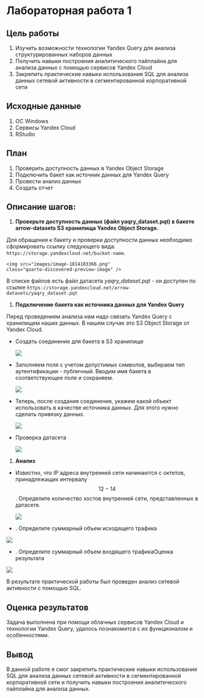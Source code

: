 

# Лабораторная работа 1

## Цель работы

1.  Изучить возможности технологии Yandex Query для анализа
    структурированных наборов данных
2.  Получить навыки построения аналитического пайплайна для анализа
    данных с помощью сервисов Yandex Cloud
3.  Закрепить практические навыки использования SQL для анализа данных
    сетевой активности в сегментированной корпоративной сети

## Исходные данные

1.  ОС Windows
2.  Cервисы Yandex Cloud
3.  RStudio

## План

1.  Проверить доступность данных в Yandex Object Storage
2.  Подключить бакет как источник данных для Yandex Query
3.  Провести анализ данных
4.  Создать отчет

## Описание шагов:

1.  **Проверьте доступность данных (файл yaqry_dataset.pqt) в бакете
    arrow-datasets S3 хранилища Yandex Object Storage.**

Для обращения к бакету и проверки доступности данных необходимо
сформировать ссылку следующего вида:
`https://storage.yandexcloud.net/bucket-name`.

```{=html}
<img src="images/image-1814183366.png"
class="quarto-discovered-preview-image" />
```
В списке файлов есть файл датасета *yaqry_dataset.pqt* - он доступен по
ссылке
`https://storage.yandexcloud.net/arrow-datasets/yaqry_dataset.pqt`

1.  **Подключение бакета как источника данных для Yandex Query**

Перед проведением анализа нам надо связать Yandex Query с хранилищем
наших данных. В нашем случае это S3 Object Storage от Yandex Cloud.

-   Создать соединение для бакета в S3 хранилище

    ![](images/image-1075522976.png)

-   Заполняем поля с учетом допустимых символов, выбираем тип
    аутентификации - публичный. Вводим имя бакета в соответствующее поле
    и сохраняем.

    ![](images/image-1743670678.png)

-   Теперь, после создания соединения, укажем какой объект использовать
    в качестве источника данных. Для этого нужно сделать привязку
    данных.

    ![](images/image-405935263.png)

-   Проверка датасета

    ![](images/image-2122487441.png)

1.  **Анализ**

-   Известно, что IP адреса внутренней сети начинаются с октетов,
    принадлежащих интервалу $$12-14$$. Определите количество хостов
    внутренней сети, представленных в датасете.

    ![](images/image-1651489288.png)

-   . Определите суммарный объем исходящего трафика

![](images/image-1023008575.png)

-   . Определите суммарный объем входящего трафикаОценка результата

![](images/image-2032911438.png)

В результате практической работы был проведен анализ сетевой активности
с помощью SQL.

## Оценка результатов

Задача выполнена при помощи облачных сервисов Yandex Cloud и технологии
Yandex Query, удалось познакомится с их функционалом и особенностями.

## Вывод

В данной работе я смог закрепить практические навыки использования SQL
для анализа данных сетевой активности в сегментированной корпоративной
сети и получить навыки построения аналитического пайплайна для анализа
данных.
